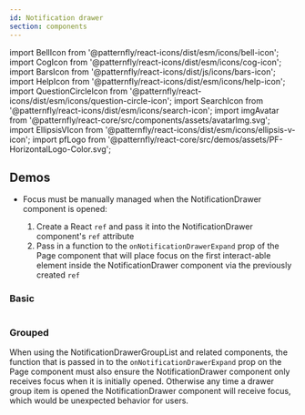 ```yaml
---
id: Notification drawer
section: components
---
```


import BellIcon from '@patternfly/react-icons/dist/esm/icons/bell-icon';
import CogIcon from '@patternfly/react-icons/dist/esm/icons/cog-icon';
import BarsIcon from '@patternfly/react-icons/dist/js/icons/bars-icon';
import HelpIcon from '@patternfly/react-icons/dist/esm/icons/help-icon';
import QuestionCircleIcon from '@patternfly/react-icons/dist/esm/icons/question-circle-icon';
import SearchIcon from '@patternfly/react-icons/dist/esm/icons/search-icon';
import imgAvatar from '@patternfly/react-core/src/components/assets/avatarImg.svg';
import EllipsisVIcon from '@patternfly/react-icons/dist/esm/icons/ellipsis-v-icon';
import pfLogo from '@patternfly/react-core/src/demos/assets/PF-HorizontalLogo-Color.svg';

## Demos

- Focus must be manually managed when the NotificationDrawer component is opened:

  1. Create a React `ref` and pass it into the NotificationDrawer component's `ref` attribute
  2. Pass in a function to the `onNotificationDrawerExpand` prop of the Page component that will place focus on the first interact-able element inside the NotificationDrawer component via the previously created `ref`

### Basic

```ts file='./examples/NotificationDrawerBasic.tsx' isFullscreen

```

### Grouped

When using the NotificationDrawerGroupList and related components, the function that is passed in to the `onNotificationDrawerExpand` prop on the Page component must also ensure the NotificationDrawer component only receives focus when it is initially opened. Otherwise any time a drawer group item is opened the NotificationDrawer component will receive focus, which would be unexpected behavior for users.

```ts file='./examples/NotificationDrawerGrouped.tsx' isFullscreen

```
